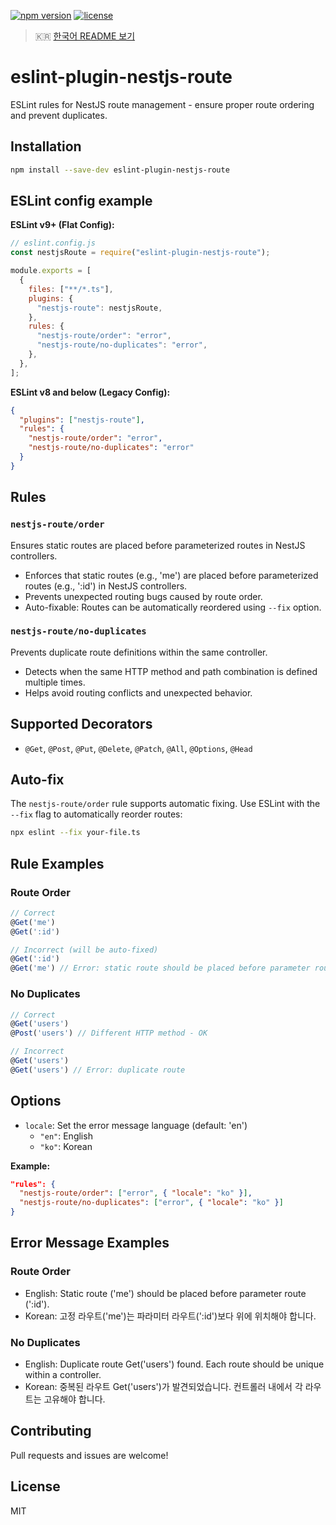 [![npm version](https://img.shields.io/npm/v/eslint-plugin-nestjs-route.svg)](https://www.npmjs.com/package/eslint-plugin-nestjs-route)
[![license](https://img.shields.io/npm/l/eslint-plugin-nestjs-route.svg)](./LICENSE)

> 🇰🇷 [한국어 README 보기](./README.ko.md)

# eslint-plugin-nestjs-route

ESLint rules for NestJS route management - ensure proper route ordering and prevent duplicates.

## Installation

```bash
npm install --save-dev eslint-plugin-nestjs-route
```

## ESLint config example

**ESLint v9+ (Flat Config):**

```javascript
// eslint.config.js
const nestjsRoute = require("eslint-plugin-nestjs-route");

module.exports = [
  {
    files: ["**/*.ts"],
    plugins: {
      "nestjs-route": nestjsRoute,
    },
    rules: {
      "nestjs-route/order": "error",
      "nestjs-route/no-duplicates": "error",
    },
  },
];
```

**ESLint v8 and below (Legacy Config):**

```json
{
  "plugins": ["nestjs-route"],
  "rules": {
    "nestjs-route/order": "error",
    "nestjs-route/no-duplicates": "error"
  }
}
```

## Rules

### `nestjs-route/order`

Ensures static routes are placed before parameterized routes in NestJS controllers.

- Enforces that static routes (e.g., 'me') are placed before parameterized routes (e.g., ':id') in NestJS controllers.
- Prevents unexpected routing bugs caused by route order.
- Auto-fixable: Routes can be automatically reordered using `--fix` option.

### `nestjs-route/no-duplicates`

Prevents duplicate route definitions within the same controller.

- Detects when the same HTTP method and path combination is defined multiple times.
- Helps avoid routing conflicts and unexpected behavior.

## Supported Decorators

- `@Get`, `@Post`, `@Put`, `@Delete`, `@Patch`, `@All`, `@Options`, `@Head`

## Auto-fix

The `nestjs-route/order` rule supports automatic fixing. Use ESLint with the `--fix` flag to automatically reorder routes:

```bash
npx eslint --fix your-file.ts
```

## Rule Examples

### Route Order

```ts
// Correct
@Get('me')
@Get(':id')

// Incorrect (will be auto-fixed)
@Get(':id')
@Get('me') // Error: static route should be placed before parameter route
```

### No Duplicates

```ts
// Correct
@Get('users')
@Post('users') // Different HTTP method - OK

// Incorrect
@Get('users')
@Get('users') // Error: duplicate route
```

## Options

- `locale`: Set the error message language (default: 'en')
  - `"en"`: English
  - `"ko"`: Korean

**Example:**

```json
"rules": {
  "nestjs-route/order": ["error", { "locale": "ko" }],
  "nestjs-route/no-duplicates": ["error", { "locale": "ko" }]
}
```

## Error Message Examples

### Route Order

- English: Static route ('me') should be placed before parameter route (':id').
- Korean: 고정 라우트('me')는 파라미터 라우트(':id')보다 위에 위치해야 합니다.

### No Duplicates

- English: Duplicate route Get('users') found. Each route should be unique within a controller.
- Korean: 중복된 라우트 Get('users')가 발견되었습니다. 컨트롤러 내에서 각 라우트는 고유해야 합니다.

## Contributing

Pull requests and issues are welcome!

## License

MIT
